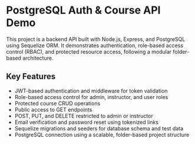 # PostgreSQL Auth & Course API Demo

This project is a backend API built with Node.js, Express, and PostgreSQL using Sequelize ORM. It demonstrates authentication, role-based access control (RBAC), and protected resource access, following a modular folder-based architecture.

## Key Features

* JWT-based authentication and middleware for token validation
* Role-based access control for admin, instructor, and user roles
* Protected course CRUD operations
* Public access to GET endpoints
* POST, PUT, and DELETE restricted to admin or instructor
* Email verification and password reset using tokenized links
* Sequelize migrations and seeders for database schema and test data
* PostgreSQL connection using a scalable, folder-based project structure
